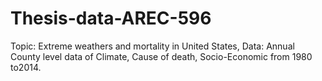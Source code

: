 # Thesis-data-AREC-596
Topic: Extreme weathers and mortality in United States, Data: Annual County level data of Climate, Cause of death, Socio-Economic from 1980 to2014.
